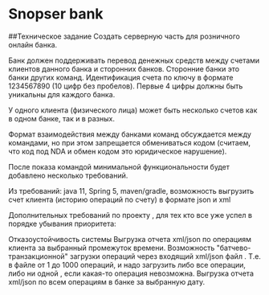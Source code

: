 # Snopser bank
##Техническое задание
Создать серверную часть для розничного онлайн банка.

Банк должен поддерживать перевод денежных средств между счетами клиентов данного банка и сторонних банков. Сторонние банки это банки других команд. Идентификация счета по ключу в формате 1234567890 (10 цифр без пробелов). Первые 4 цифры должны быть уникальны для каждого банка.

У одного клиента (физического лица) может быть несколько счетов как в одном банке, так и в разных.

Формат взаимодействия между банками команд обсуждается между командами, но при этом запрещается обмениваться кодом (считаем, что код под NDA и обмен кодом это юридическое нарушение).

После показа командой минимальной функциональности будет добавлено несколько требований.

Из требований: java 11, Spring 5, maven/gradle, возможность выгрузить счет клиента (историю операций по счету) в формате json и xml

Дополнительных требований по проекту , для тех кто все уже успел в порядке убывания приоритета:

Отказоустойчивость системы
Выгрузка отчета xml/json по операциям клиента за выбранный промежуток времени.
Возможность "батчево-транзакционной" загрузки операций через входящий xml/json файл . Т.е. в файле от 1 до 1000 операций, и надо загрузить либо все операции, либо ни одной , если какая-то операция невозможна.
Выгрузка отчета xml/json по всем операциям в банке за выбранную дату.
